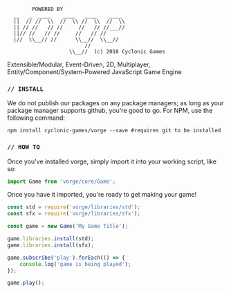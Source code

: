             POWERED BY
      __   _  ____    ____   ____    ____
      ||  // //  \\  //  \\ //  \\  //  \\
      || // //   // //     //   // //___//
      ||// //   // //     //   // //
      |//  \\__// //      \\__//  \\__//
                             //
                        \\__//  (c) 2018 Cyclonic Games


Extensible/Modular, Event-Driven, 2D, Multiplayer,
Entity/Component/System-Powered JavaScript Game Engine

### `// INSTALL`

We do not publish our packages on any package managers; as long as your package
manager supports github, you're good to go. For NPM, use the following command:

```shell
npm install cyclonic-games/vorge --save #requires git to be installed
```

### `// HOW TO`

Once you've installed vorge, simply import it into your working script, like so:

```javascript
import Game from 'vorge/core/Game';
```

Once you have it imported, you're ready to get making your game!

```javascript
const std = require('vorge/libraries/std');
const sfx = require('vorge/libraries/sfx');

const game = new Game('My Game Title');

game.libraries.install(std);
game.libraries.install(sfx);

game.subscribe('play').forEach(() => {
    console.log('game is being played');
});

game.play();
```
